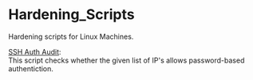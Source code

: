 # Hardening_Scripts

Hardening scripts for Linux Machines.

[SSH Auth Audit](https://github.com/le0li9ht/Hardening_Scripts/blob/master/ssh-auth-audit.sh):  
This script checks whether the given list of IP's allows password-based authentiction.  
